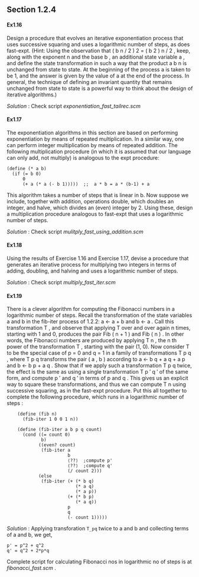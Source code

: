 ## Section 1.2.4

#### Ex1.16

Design a procedure that evolves an iterative exponentiation process that uses successive squaring and uses a logarithmic number of steps, as does fast-expt. (Hint: Using the observation that ( b n / 2 ) 2 = ( b 2 ) n / 2 , keep, along with the exponent n and the base b , an additional state variable a , and define the state transformation in such a way that the product a b n is unchanged from state to state. At the beginning of the process a is taken to be 1, and the answer is given by the value of a at the end of the process. In general, the technique of defining an invariant quantity that remains unchanged from state to state is a powerful way to think about the design of iterative algorithms.)

_Solution_ : Check script _exponentiation_fast_tailrec.scm_


#### Ex1.17

The exponentiation algorithms in this section are based on performing exponentiation by means of repeated multiplication. In a similar way, one can perform integer multiplication by means of repeated addition. The following multiplication procedure (in which it is assumed that our language can only add, not multiply) is analogous to the expt procedure:
```
(define (* a b)
  (if (= b 0)
      0
      (+ a (* a (- b 1)))))  ;;  a * b = a * (b-1) + a
```
This algorithm takes a number of steps that is linear in b. Now suppose we include, together with addition, operations double, which doubles an integer, and halve, which divides an (even) integer by 2. Using these, design a multiplication procedure analogous to fast-expt that uses a logarithmic number of steps.

_Solution_ : Check script _mulitply_fast_using_addition.scm_


#### Ex1.18

Using the results of Exercise 1.16 and Exercise 1.17, devise a procedure that generates an iterative process for multiplying two integers in terms of adding, doubling, and halving and uses a logarithmic number of steps.

_Solution_ :  Check script _multiply_fast_iter.scm_

#### Ex1.19

There is a clever algorithm for computing the Fibonacci numbers in a logarithmic number of steps. Recall the transformation of the state variables a and b in the fib-iter process of 1.2.2: a ← a + b and b ← a . Call this transformation T , and observe that applying T over and over again n times, starting with 1 and 0, produces the pair Fib ( n + 1 ) and Fib ( n ) . In other words, the Fibonacci numbers are produced by applying T n , the n th power of the transformation T , starting with the pair (1, 0). Now consider T to be the special case of p = 0 and q = 1 in a family of transformations T p q , where T p q transforms the pair ( a , b ) according to a ← b q + a q + a p and b ← b p + a q . Show that if we apply such a transformation T p q twice, the effect is the same as using a single transformation T p ′ q ′ of the same form, and compute p ′ and q ′ in terms of p and q . This gives us an explicit way to square these transformations, and thus we can compute T n using successive squaring, as in the fast-expt procedure. Put this all together to complete the following procedure, which runs in a logarithmic number of steps : 

```
    (define (fib n)
      (fib-iter 1 0 0 1 n))

    (define (fib-iter a b p q count)
      (cond ((= count 0) 
             b)
            ((even? count)
             (fib-iter a
                       b
                       ⟨??⟩  ;compute p'
                       ⟨??⟩  ;compute q'
                       (/ count 2)))
            (else 
             (fib-iter (+ (* b q) 
                          (* a q) 
                          (* a p))
                       (+ (* b p) 
                          (* a q))
                       p
                       q
                       (- count 1)))))
```

_Solution_ : Applying transforation `T_pq` twice to a and b and collecting terms of a and b, we get,

```
p' = p^2 + q^2
q' = q^2 + 2*p*q
```
Complete script for calculating Fibonacci nos in logarithmic no of steps is at _fibonacci_fast.scm_ .

